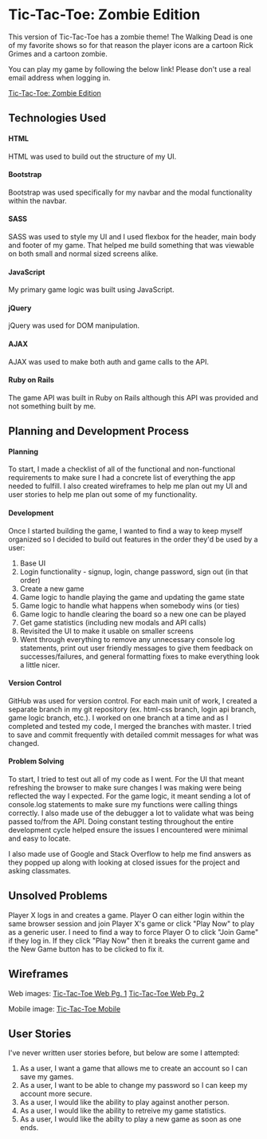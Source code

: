 # Tic-Tac-Toe: Zombie Edition

This version of Tic-Tac-Toe has a zombie theme!  The Walking Dead is one of my
favorite shows so for that reason the player icons are a cartoon Rick Grimes
and a cartoon zombie.

You can play my game by following the below link!  Please don't use a real email
address when logging in.

[Tic-Tac-Toe: Zombie Edition](https://kibs86.github.io/tic-tac-toe-project)

## Technologies Used

#### HTML
HTML was used to build out the structure of my UI.

#### Bootstrap
Bootstrap was used specifically for my navbar and the modal functionality within
the navbar.

#### SASS
SASS was used to style my UI and I used flexbox for the header, main body and
footer of my game.  That helped me build something that was viewable on both
small and normal sized screens alike.

#### JavaScript
My primary game logic was built using JavaScript.

#### jQuery
jQuery was used for DOM manipulation.

#### AJAX
AJAX was used to make both auth and game calls to the API.

#### Ruby on Rails
The game API was built in Ruby on Rails although this API was provided and
not something built by me.

## Planning and Development Process

#### Planning
To start, I made a checklist of all of the functional and non-functional
requirements to make sure I had a concrete list of everything the app needed
to fulfill.  I also created wireframes to help me plan out my UI and user stories
to help me plan out some of my functionality.

#### Development
Once I started building the game, I wanted to find a way to keep myself
organized so I decided to build out features in the order they'd be used by a
user:
1. Base UI
2. Login functionality - signup, login, change password, sign out (in that order)
3. Create a new game
4. Game logic to handle playing the game and updating the game state
5. Game logic to handle what happens when somebody wins (or ties)
6. Game logic to handle clearing the board so a new one can be played
7. Get game statistics (including new modals and API calls)
8. Revisited the UI to make it usable on smaller screens
9. Went through everything to remove any unnecessary console log statements,
print out user friendly messages to give them feedback on successes/failures,
and general formatting fixes to make everything look a little nicer.

#### Version Control
GitHub was used for version control. For each main unit of work, I created a
separate branch in my git repository (ex. html-css branch, login api branch,
game logic branch, etc.).  I worked on one branch at a time and as I completed
and tested my code, I merged the branches with master.  I tried to save and
commit frequently with detailed commit messages for what was changed.

#### Problem Solving
To start, I tried to test out all of my code as I went.  For the UI that meant
refreshing the browser to make sure changes I was making were being reflected
the way I expected.  For the game logic, it meant sending a lot of console.log
statements to make sure my functions were calling things correctly.  I also
made use of the debugger a lot to validate what was being passed to/from the API.
Doing constant testing throughout the entire development cycle helped ensure
the issues I encountered were minimal and easy to locate.

I also made use of Google and Stack Overflow to help me find answers as they
popped up along with looking at closed issues for the project and asking
classmates.

## Unsolved Problems
Player X logs in and creates a game. Player O can either login within the
same browser session and join Player X's game or click "Play Now" to play as
a generic user. I need to find a way to force Player O to click "Join Game"
if they log in.  If they click "Play Now" then it breaks the current game and
the New Game button has to be clicked to fix it.

## Wireframes
Web images:
[Tic-Tac-Toe Web Pg. 1](http://imgur.com/UepNPW9 "Tic Tac Toe Web Page 1")
[Tic-Tac-Toe Web Pg. 2](http://imgur.com/21dwbm2 "Tic Tac Toe Web Page 2")

Mobile image:
[Tic-Tac-Toe Mobile](http://imgur.com/YyMZ14x "Tic Tac Toe Mobile")

## User Stories
I've never written user stories before, but below are some I attempted:
1. As a user, I want a game that allows me to create an account so I can save my games.
2. As a user, I want to be able to change my password so I can keep my account more secure.
3. As a user, I would like the ability to play against another person.
4. As a user, I would like the ability to retreive my game statistics.
5. As a user, I would like the abilty to play a new game as soon as one ends.
